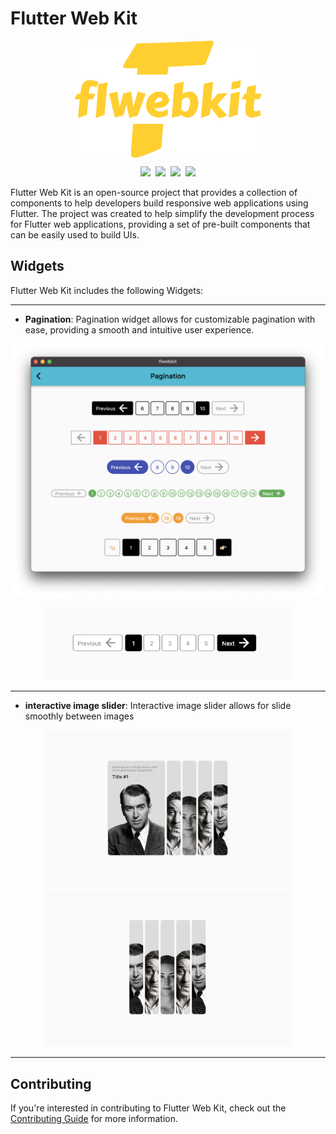 # Flutter Web Kit

<p align="center">
  <img src="https://raw.githubusercontent.com/mahmoud-eslami/resume/hide-contribute/flwebkit/logo-no-background.png" width=300 style="display: block; margin: 0 auto;">
</p>

<p align="center">
  <img src="https://img.shields.io/github/stars/mahmoud-eslami/flwebkit?style=social">&nbsp;
  <img src="https://img.shields.io/github/license/mahmoud-eslami/flwebkit?style=social">&nbsp;
<img src="https://img.shields.io/badge/-Dart-0175C2?style=flat-square&logo=dart&logoColor=white">&nbsp;
  <img src="https://img.shields.io/badge/-Flutter-02569B?style=flat-square&logo=flutter&logoColor=white">
</p>

Flutter Web Kit is an open-source project that provides a collection of components to help developers build responsive web applications using Flutter. The project was created to help simplify the development process for Flutter web applications, providing a set of pre-built components that can be easily used to build UIs.

## Widgets

Flutter Web Kit includes the following Widgets:

---

- **Pagination**: Pagination widget allows for customizable pagination with ease, providing a smooth and intuitive user experience.

<p align="center">
  <img src="https://raw.githubusercontent.com/mahmoud-eslami/resume/hide-contribute/flwebkit/pagination_full_sample.png" width=500>
</p>

<p align="center">
  <img src="https://raw.githubusercontent.com/mahmoud-eslami/resume/hide-contribute/flwebkit/pagination.png" width=400>
</p>

---

- **interactive image slider**: Interactive image slider allows for slide smoothly between images

<p align="center">
  <img src="https://raw.githubusercontent.com/mahmoud-eslami/resume/hide-contribute/flwebkit/interactive_img_1.png" width=400>
  <img src="https://raw.githubusercontent.com/mahmoud-eslami/resume/hide-contribute/flwebkit/interactive_img_2.png" width=400>
</p>

---
## Contributing

If you're interested in contributing to Flutter Web Kit, check out the [Contributing Guide](./docs/contributing.md) for more information.
